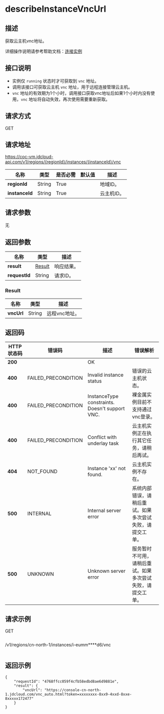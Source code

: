 # describeInstanceVncUrl


## 描述

获取云主机vnc地址。

详细操作说明请参考帮助文档：[连接实例](https://docs.jdcloud.com/cn/virtual-machines/connect-to-instance)

## 接口说明
- 实例仅 `running` 状态时才可获取到 `vnc` 地址。
- 调用该接口可获取云主机 `vnc` 地址，用于远程连接管理云主机。
- `vnc` 地址的有效期为1个小时，调用接口获取vnc地址后如果1个小时内没有使用，`vnc` 地址将自动失效，再次使用需要重新获取。


## 请求方式
GET

## 请求地址
https://coc-vm.jdcloud-api.com/v1/regions/{regionId}/instances/{instanceId}/vnc

|名称|类型|是否必需|默认值|描述|
|---|---|---|---|---|
|**regionId**|String|True| |地域ID。|
|**instanceId**|String|True| |云主机ID。|

## 请求参数
无


## 返回参数
|名称|类型|描述|
|---|---|---|
|**result**|[Result](#result)|响应结果。|
|**requestId**|String|请求ID。|

### <div id="Result">Result</div>
|名称|类型|描述|
|---|---|---|
|**vncUrl**|String|远程vnc地址。|

## 返回码
|HTTP状态码|错误码|描述|错误解析|
|---|---|---|---|
|**200**||OK||
|**400**|FAILED_PRECONDITION|Invalid instance status|错误的云主机状态。|
|**400**|FAILED_PRECONDITION|InstanceType constraints. Doesn't support VNC.|裸金属实例目前不支持通过vnc登录。|
|**400**|FAILED_PRECONDITION|Conflict with underlay task|云主机实例正在执行其它任务，请稍后再试。|
|**404**|NOT_FOUND|Instance 'xx' not found.|云主机实例不存在。|
|**500**|INTERNAL|Internal server error|系统内部错误，请稍后重试。如果多次尝试失败，请提交工单。|
|**500**|UNKNOWN|Unknown server error|服务暂时不可用，请稍后重试。如果多次尝试失败，请提交工单。|

## 请求示例
GET
```
```
/v1/regions/cn-north-1/instances/i-eumm****d6/vnc
```

```

## 返回示例
```
{
    "requestId": "4768ffcc059f4cfb58edbd8ae6d9881e", 
    "result": {
        "vncUrl": "https://console-cn-north-1.jdcloud.com/vnc_auto.html?token=xxxxxxxx-8xx9-4xxd-8xxe-8xxxxx172477"
    }
}
```
